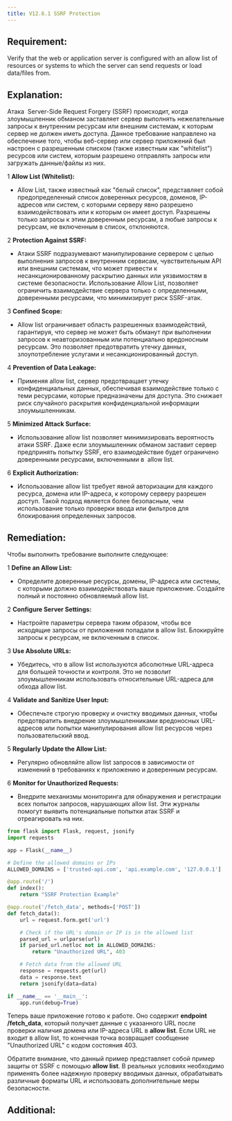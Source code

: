 ```yaml
---
title: V12.6.1 SSRF Protection
---
```




## Requirement:

Verify that the web or application server is configured with an allow list of resources or systems to which the server can send requests or load data/files from.

## Explanation:

Атака  Server-Side Request Forgery (SSRF) происходит, когда злоумышленник обманом заставляет сервер выполнять нежелательные запросы к внутренним ресурсам или внешним системам, к которым сервер не должен иметь доступа. Данное требование направлено на обеспечение того, чтобы веб-сервер или сервер приложений был настроен с разрешенным списком (также известным как "whitelist") ресурсов или систем, которым разрешено отправлять запросы или загружать данные/файлы из них.

1 
**Allow List (Whitelist):**

  - Allow List, также известный как "белый список", представляет собой предопределенный список доверенных ресурсов, доменов, IP-адресов или систем, с которыми серверу явно разрешено взаимодействовать или к которым он имеет доступ. Разрешены только запросы к этим доверенным ресурсам, а любые запросы к ресурсам, не включенным в список, отклоняются.

2
**Protection Against SSRF:**

  - Атаки SSRF подразумевают манипулирование сервером с целью выполнения запросов к внутренним сервисам, чувствительным API или внешним системам, что может привести к несанкционированному раскрытию данных или уязвимостям в системе безопасности. Использование Allow List, позволяет ограничить взаимодействие сервера только с определенными, доверенными ресурсами, что минимизирует риск SSRF-атак.

3
**Confined Scope:**

  - Allow list ограничивает область разрешенных взаимодействий, гарантируя, что сервер не может быть обманут при выполнении запросов к неавторизованным или потенциально вредоносным ресурсам. Это позволяет предотвратить утечку данных, злоупотребление услугами и несанкционированный доступ.

4
**Prevention of Data Leakage:**

  - Применяя allow list, сервер предотвращает утечку конфиденциальных данных, обеспечивая взаимодействие только с теми ресурсами, которые предназначены для доступа. Это снижает риск случайного раскрытия конфиденциальной информации злоумышленникам.

5
**Minimized Attack Surface:**

  - Использование allow list позволяет минимизировать вероятность атаки SSRF. Даже если злоумышленник обманом заставит сервер предпринять попытку SSRF, его взаимодействие будет ограничено доверенными ресурсами, включенными в  allow list.

6
**Explicit Authorization:**

  - Использование allow list требует явной авторизации для каждого ресурса, домена или IP-адреса, к которому серверу разрешен доступ. Такой подход является более безопасным, чем использование только проверки ввода или фильтров для блокирования определенных запросов.





## Remediation:

Чтобы выполнить требование выполните следующее:

1 
**Define an Allow List:**

  - Определите доверенные ресурсы, домены, IP-адреса или системы, с которыми должно взаимодействовать ваше приложение. Создайте полный и постоянно обновляемый allow list.

2
**Configure Server Settings:**

  - Настройте параметры сервера таким образом, чтобы все исходящие запросы от приложения попадали в allow list. Блокируйте запросы к ресурсам, не включенным в список.

3
**Use Absolute URLs:**

  - Убедитесь, что в allow list используются абсолютные URL-адреса для большей точности и контроля. Это не позволит злоумышленникам использовать относительные URL-адреса для обхода allow list.

4
**Validate and Sanitize User Input:**

  - Обеспечьте строгую проверку и очистку вводимых данных, чтобы предотвратить внедрение злоумышленниками вредоносных URL-адресов или попытки манипулирования allow list ресурсов через пользовательский ввод.

5 
**Regularly Update the Allow List:**

  - Регулярно обновляйте allow list запросов в зависимости от изменений в требованиях к приложению и доверенным ресурсам.

6
**Monitor for Unauthorized Requests:**

  - Внедрите механизмы мониторинга для обнаружения и регистрации всех попыток запросов, нарушающих allow list. Эти журналы помогут выявить потенциальные попытки атак SSRF и отреагировать на них.

```python title="Пример защиты от SSRF с помощью  allow list в веб-приложении"
from flask import Flask, request, jsonify
import requests

app = Flask(__name__)

# Define the allowed domains or IPs
ALLOWED_DOMAINS = ['trusted-api.com', 'api.example.com', '127.0.0.1']

@app.route('/')
def index():
    return "SSRF Protection Example"

@app.route('/fetch_data', methods=['POST'])
def fetch_data():
    url = request.form.get('url')

    # Check if the URL's domain or IP is in the allowed list
    parsed_url = urlparse(url)
    if parsed_url.netloc not in ALLOWED_DOMAINS:
        return "Unauthorized URL", 403

    # Fetch data from the allowed URL
    response = requests.get(url)
    data = response.text
    return jsonify(data=data)

if __name__ == '__main__':
    app.run(debug=True)


```


Теперь ваше приложение готово к работе. Оно содержит **endpoint /fetch_data**, который получает данные с указанного URL после проверки наличия домена или IP-адреса URL в **allow list**. Если URL не входит в allow list, то конечная точка возвращает сообщение "Unauthorized URL" с кодом состояния 403.

Обратите внимание, что данный пример представляет собой пример защиты от SSRF с помощью **allow list**. В реальных условиях необходимо применять более надежную проверку вводимых данных, обрабатывать различные форматы URL и использовать дополнительные меры безопасности.

## Additional:




